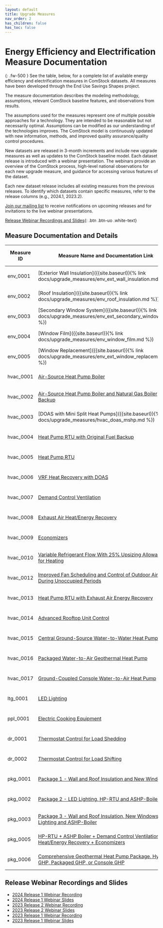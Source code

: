 ```yaml
---
layout: default
title: Upgrade Measures
nav_order: 2
has_children: false
has_toc: false
---
```


# Energy Efficiency and Electrification Measure Documentation
{: .fw-500 }
See the table, below, for a complete list of available energy efficiency and electrification measures in ComStock datasets. All measures have been developed through the End Use Savings Shapes project.

The measure documentation describes the modeling methodology, assumptions, relevant ComStock baseline features, and observations from results.

The assumptions used for the measures represent one of multiple possible approaches for a technology. They are intended to be reasonable but not necessarily optimal. Assumptions can be modified as our understanding of the technologies improves. The ComStock model is continuously updated with new information, methods, and improved quality assurance/quality control procedures.

New datasets are released in 3-month increments and include new upgrade measures as well as updates to the ComStock baseline model. Each dataset release is introduced with a webinar presentation. The webinars provide an overview of the ComStock process, high-level national observations for each new upgrade measure, and guidance for accessing various features of the dataset.

Each new dataset release includes all existing measures from the previous releases. To identify which datasets contain specific measures, refer to the release columns (e.g., 2024.1, 2023.2).

[Join our mailing list](https://www.nrel.gov/buildings/end-use-load-profiles.html#contact) to receive notifications on upcoming releases and for invitations to the live webinar presentations.

[Release Webinar Recordings and Slides](https://nrel.github.io/ComStock.github.io/docs/upgrade_measures.html#release-webinar-recordings-and-slides){: .btn .btn-uo .white-text}

## Measure Documentation and Details

| Measure ID | Measure Name and Documentation Link                                                                                                      | 2024.1 | 2023.2 | 2023.1 | Public Release Webinar |
|------------|------------------------------------------------------------------------------------------------------------------------------------------|:------:|:------:|:------:|------------------------|
| env_0001   | [Exterior Wall Insulation]({{site.baseurl}}{% link docs/upgrade_measures/env_ext_wall_insulation.md%})                                   |    X   |    X   |    X   | 2023 Release 1         |
| env_0002   | [Roof Insulation]({{site.baseurl}}{% link docs/upgrade_measures/env_roof_insulation.md %})                                               |    X   |    X   |    X   | 2023 Release 1         |
| env_0003   | [Secondary Window System]({{site.baseurl}}{% link docs/upgrade_measures/env_ext_secondary_window.md %})                                  |    X   |    X   |    X   | 2023 Release 1         |
| env_0004   | [Window Film]({{site.baseurl}}{% link docs/upgrade_measures/env_window_film.md %})                                                       |    X   |    X   |    X   | 2023 Release 1         |
| env_0005   | [Window Replacement]({{site.baseurl}}{% link docs/upgrade_measures/env_ext_window_replacement.md %})                                     |    X   |    X   |    X   | 2023 Release 1         |
| hvac_0001  | [Air-Source Heat Pump Boiler](https://www.nrel.gov/docs/fy24osti/86199.pdf)                                                              |    X   |    X   |    X   | 2023 Release 1         |
| hvac_0002  | [Air-Source Heat Pump Boiler and Natural Gas Boiler Backup](https://www.nrel.gov/docs/fy24osti/87536.pdf)                                |    X   |    X   |        | 2023 Release 2         |
| hvac_0003  | [DOAS with Mini Split Heat Pumps]({{site.baseurl}}{% link docs/upgrade_measures/hvac_doas_mshp.md %})                                    |    X   |    X   |    X   | 2023 Release 1         |
| hvac_0004  | [Heat Pump RTU with Original Fuel Backup](https://www.nrel.gov/docs/fy24osti/87570.pdf)                                                  |    X   |    X   |        | 2023 Release 2         |
| hvac_0005  | [Heat Pump RTU](https://www.nrel.gov/docs/fy24osti/86585.pdf)                                                                            |    X   |    X   |    X   | 2023 Release 1         |
| hvac_0006  | [VRF Heat Recovery with DOAS](https://www.nrel.gov/docs/fy24osti/86103.pdf)                                                              |    X   |    X   |        | 2023 Release 2         |
| hvac_0007  | [Demand Control Ventilation](https://www.nrel.gov/docs/fy24osti/86897.pdf)                                                               |    X   |    X   |        | 2023 Release 2         |
| hvac_0008  | [Exhaust Air Heat/Energy Recovery](https://www.nrel.gov/docs/fy24osti/87542.pdf)                                                         |    X   |    X   |        | 2023 Release 2         |
| hvac_0009  | [Economizers](https://www.nrel.gov/docs/fy24osti/86105.pdf)                                                                              |    X   |        |        | 2024 Release 1         |
| hvac_0010  | [Variable Refrigerant Flow With 25% Upsizing Allowance for Heating](https://www.nrel.gov/docs/fy24osti/89040.pdf)                        |    X   |        |        | 2024 Release 1         |
| hvac_0012  | [Improved Fan Scheduling and Control of Outdoor Air During Unoccupied Periods](https://www.nrel.gov/docs/fy24osti/89120.pdf)             |    X   |        |        | 2024 Release 1         |
| hvac_0013  | [Heat Pump RTU with Exhaust Air Energy Recovery](https://www.nrel.gov/docs/fy24osti/89481.pdf)                                           |    X   |        |        | 2024 Release 1         |
| hvac_0014  | [Advanced Rooftop Unit Control](https://www.nrel.gov/docs/fy24osti/89117.pdf)                                                            |    X   |        |        | 2024 Release 1         |
| hvac_0015  | [Central Ground-Source Water-to-Water Heat Pump](https://www.nrel.gov/docs/fy24osti/89239.pdf)                                           |    X   |        |        | 2024 Release 1         |
| hvac_0016  | [Packaged Water-to-Air Geothermal Heat Pump](https://www.nrel.gov/docs/fy24osti/89131.pdf)                                               |    X   |        |        | 2024 Release 1         |
| hvac_0017  | [Ground-Coupled Console Water-to-Air Heat Pump](https://www.nrel.gov/docs/fy24osti/89132.pdf)                                            |    X   |        |        | 2024 Release 1         |
| ltg_0001   | [LED Lighting](https://www.nrel.gov/docs/fy24osti/86100.pdf)                                                                             |    X   |    X   |    X   | 2023 Release 1         |
| ppl_0001   | [Electric Cooking Equipment](https://www.nrel.gov/docs/fy24osti/89130.pdf)                                                               |    X   |        |        | 2024 Release 1         |
| dr_0001    | [Thermostat Control for Load Shedding](https://www.nrel.gov/docs/fy24osti/89340.pdf)                                                     |    X   |        |        | 2024 Release 1         |
| dr_0002    | [Thermostat Control for Load Shifting](https://www.nrel.gov/docs/fy24osti/89341.pdf)                                                     |    X   |        |        | 2024 Release 1         |
| pkg_0001   | [Package 1 - Wall and Roof Insulation and New Windows](https://www.nrel.gov/docs/fy24osti/86599.pdf)                                     |    X   |    X   |        | 2023 Release 2         |
| pkg_0002   | [Package 2 - LED Lighting, HP-RTU and ASHP-Boiler](https://www.nrel.gov/docs/fy24osti/86601.pdf)                                         |    X   |    X   |        | 2023 Release 2         |
| pkg_0003   | [Package 3 - Wall and Roof Insulation, New Windows, LED Lighting and ASHP-Boiler](https://www.nrel.gov/docs/fy24osti/86602.pdf)          |    X   |    X   |        | 2023 Release 2         |
| pkg_0005   | [HP-RTU + ASHP Boiler + Demand Control Ventilation + Heat/Energy Recovery + Economizers](https://www.nrel.gov/docs/fy24osti/89128.pdf)   |    X   |        |        | 2024 Release 1         |
| pkg_0006   | [Comprehensive Geothermal Heat Pump Package, Hydronic GHP, Packaged GHP, or Console GHP](https://www.nrel.gov/docs/fy24osti/89133.pdf)   |    X   |        |        | 2024 Release 1         |

## Release Webinar Recordings and Slides
- [2024 Release 1 Webinar Recording](https://www.youtube.com/watch?v=ffybn3Xzk0E)
- [2024 Release 1 Webinar Slides](https://www.nrel.gov/docs/fy24osti/89653.pdf)
- [2023 Release 2 Webinar Recording](https://www.youtube.com/watch?v=uA8bThraO_E)
- [2023 Release 2 Webinar Slides](https://www.nrel.gov/docs/fy24osti/87746.pdf)
- [2023 Release 1 Webinar Recording](https://www.youtube.com/watch?v=7BHQfk6kvso&t=9s)
- [2023 Release 1 Webinar Slides](https://www.nrel.gov/docs/fy23osti/85853.pdf)

<!-- ## 2024 Release 1 (March 2024)
### Webinar Recording and Slides
- [2024 Release 1 Webinar Recording](https://www.youtube.com/watch?v=ffybn3Xzk0E)
- [2024 Release 1 Webinar Slides](https://www.nrel.gov/docs/fy24osti/89653.pdf)

### Measure Documentation
- [Economizers](https://www.nrel.gov/docs/fy24osti/86105.pdf)
- [Variable Refrigerant Flow with 25% Upsizing Allowance for Heating](https://www.nrel.gov/docs/fy24osti/89040.pdf)
- [Improved Fan Scheduling and Control of Outdoor Air During Unoccupied Periods](https://www.nrel.gov/docs/fy24osti/89120.pdf)
- [Heat Pump RTU with Exhaust Air Energy Recovery](https://www.nrel.gov/docs/fy24osti/89481.pdf)
- [Advanced Rooftop Unit Control](https://www.nrel.gov/docs/fy24osti/89117.pdf)
- [Central Ground-Source Water-to-Water Heat Pump](https://www.nrel.gov/docs/fy24osti/89239.pdf)
- [Packaged Water-to-Air Geothermal Heat Pump](https://www.nrel.gov/docs/fy24osti/89131.pdf)
- [Ground-Coupled Console Water-to-Air Heat Pump](https://www.nrel.gov/docs/fy24osti/89132.pdf)
- [Electric Kitchen Equipment](https://www.nrel.gov/docs/fy24osti/89130.pdf)
- [Thermostat Control for Load Shedding](https://www.nrel.gov/docs/fy24osti/89340.pdf)
- [Thermostat Control for Load Shifting](https://www.nrel.gov/docs/fy24osti/89341.pdf)
- [Comprehensive Geothermal Heat Pump Package – Hydronic GHP, Packaged GHP, or Console GHP](https://www.nrel.gov/docs/fy24osti/89133.pdf)
- [Package 5 – Variable Speed HP RTU or HP Boilers + Economizer + DCV + Energy Recovery](https://www.nrel.gov/docs/fy24osti/89128.pdf)

### Supplemental Documentation
- [Dispatch Schedule Generation for Demand Flexibility Measures](https://www.nrel.gov/docs/fy24osti/89343.pdf)

## 2023 Release 2 (September 2023)
### Webinar Recording and Slides
- [2023 Release 2 Webinar Recording](https://www.youtube.com/watch?v=uA8bThraO_E)
- [2023 Release 2 Webinar Slides](https://www.nrel.gov/docs/fy24osti/87746.pdf)

### Measure Documentation
- [Heat Pump RTU with Original Fuel Backup]({{site.baseurl}}{% link docs/upgrade_measures/hvac_hp_rtu_original_fuel_backup.md %})
- [Air-Source Heat Pump Boiler and Natural Gas Boiler Backup](https://www.nrel.gov/docs/fy24osti/87536.pdf)
- [VRF Heat Recovery with DOAS](https://www.nrel.gov/docs/fy24osti/86103.pdf)
- [Demand Control Ventilation](https://www.nrel.gov/docs/fy24osti/86897.pdf)
- [Exhaust Air Heat/Energy Recovery](https://www.nrel.gov/docs/fy24osti/87542.pdf)
- [Package 1 - Wall and Roof Insulation and New Windows]({{site.baseurl}}{% link docs/upgrade_measures/package_1.md %})
- [Package 2 - LED Lighting, HP-RTU and ASHP-Boiler]({{site.baseurl}}{% link docs/upgrade_measures/package_2.md %})
- [Package 3 - Wall and Roof Insulation, New Windows, LED Lighting, HP-RTU and ASHP-Boiler]({{site.baseurl}}{% link docs/upgrade_measures/package_3.md %})


## 2023 Release 1 (March 2023)
### Webinar Recording and Slides
- [2023 Release 1 Webinar Recording](https://www.youtube.com/watch?v=7BHQfk6kvso&t=9s)
- [2023 Release 1 Webinar Slides](https://www.nrel.gov/docs/fy23osti/85853.pdf)

### Measure Documentation
- [Heat Pump RTU]({{site.baseurl}}{% link docs/upgrade_measures/hvac_hp_rtu.md %})
- [DOAS with Mini Split Heat Pumps]({{site.baseurl}}{% link docs/upgrade_measures/hvac_doas_mshp.md %})
- [Air-Source Heat Pump Boiler](https://www.nrel.gov/docs/fy24osti/86199.pdf)
- [LED Lighting](https://www.nrel.gov/docs/fy24osti/86100.pdf)
- [Exterior Wall Insulation]({{site.baseurl}}{% link docs/upgrade_measures/env_ext_wall_insulation.md %})
- [Secondary Window System]({{site.baseurl}}{% link docs/upgrade_measures/env_ext_secondary_window.md %})
- [Window Replacement]({{site.baseurl}}{% link docs/upgrade_measures/env_ext_window_replacement.md %})
- [Window Film]({{site.baseurl}}{% link docs/upgrade_measures/env_window_film.md %})
- [Roof Insulation]({{site.baseurl}}{% link docs/upgrade_measures/env_roof_insulation.md %}) -->
